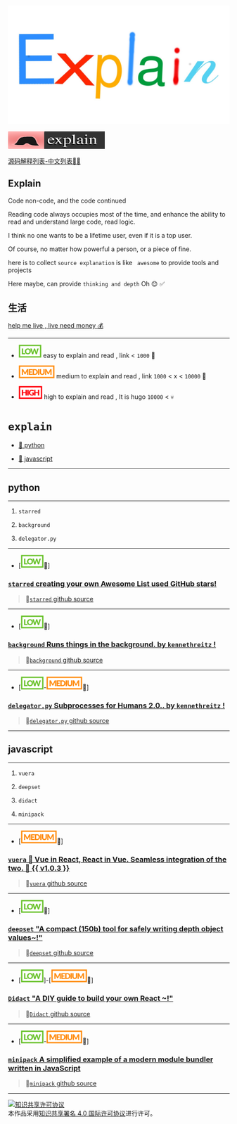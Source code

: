 ![Explain](./explain.jpg)

[![explain](./minilogo.svg)](https://github.com/chinanf-boy/Source-Explain)

[源码解释列表-中文列表📖📖](./README.zh.md)


## Explain 

Code non-code, and the code continued

Reading code always occupies most of the time, and enhance the ability to read and understand large code, read logic.

I think no one wants to be a lifetime user, even if it is a top user.

Of course, no matter how powerful a person, or a piece of fine.

here is to collect `` source explanation `` is like `` awesome`` to provide tools and projects

Here maybe, can provide `` thinking and depth `` Oh 😊 ✅ </s>

## 生活

[help me live , live need money 💰](https://github.com/chinanf-boy/live-need-money)

---

- ![Low](low.svg) easy to explain and read , link < ` 1000 ` 🐶

- ![Medium](./medium.svg) medium to explain and read , link `1000` < x < ` 10000 ` 💪

- ![High](./high.svg) high to explain and read , It is hugo `10000` < 💀


# ``explain``

- [📖 python](#python)

- [📖 javascript](#javascript)

---

## python

---

1. `starred`

2. `background`

3. `delegator.py`

---

- [![Low](low.svg)📖] 

### [`starred` creating your own Awesome List used GitHub stars! ](https://github.com/chinanf-boy/explain-starred)

>  🔗[`starred` github source](https://github.com/maguowei/starred)

---

 - [![Low](low.svg)📖] 
 
 ### [`background` Runs things in the background. by `kennethreitz` !](https://github.com/chinanf-boy/explain-background)

> 🔗[`background` github source](https://github.com/kennethreitz/background)

---

 - [![Low](low.svg)-![medium](medium.svg)📖] 
 
 ### [`delegator.py` Subprocesses for Humans 2.0.. by `kennethreitz` !](https://github.com/chinanf-boy/explain-delegator-py)

> 🔗[`delegator.py` github source](https://github.com/kennethreitz/delegator.py)


---

## javascript

---

1. `vuera`

2. `deepset`

3. `didact`

4. `minipack`

---
- [![medium](medium.svg)📖] 

### [`vuera` 👀 Vue in React, React in Vue. Seamless integration of the two. 👯 {{ v1.0.3 }}](https://github.com/chinanf-boy/explain-vuera)

> 🔗[`vuera` github source](https://github.com/akxcv/vuera)

---

- [![low](low.svg)📖] 

### [`deepset` "A compact (150b) tool for safely writing depth object values ​​~!"](https://github.com/chinanf-boy/deepset-explain/blob/master/readme.en.md)

> 🔗[`deepset` github source](https://github.com/lukeed/deepset)

---

- [![low](low.svg)]-[![medium](medium.svg)📖]  

### [`Didact` "A DIY guide to build your own React ​​~!"](https://engineering.hexacta.com/didact-learning-how-react-works-by-building-it-from-scratch-51007984e5c5)

> 🔗[`Didact` github source](https://github.com/hexacta/didact)

---

 - [![Low](low.svg)-![medium](medium.svg)📖] 
 
 ### [`minipack` A simplified example of a modern module bundler written in JavaScript](https://github.com/ronami/minipack)

> 🔗[`minipack` github source](https://github.com/ronami/minipack)



---

<a rel="license" href="http://creativecommons.org/licenses/by/4.0/"><img alt="知识共享许可协议" style="border-width:0" src="https://i.creativecommons.org/l/by/4.0/88x31.png" /></a><br />本作品采用<a rel="license" href="http://creativecommons.org/licenses/by/4.0/">知识共享署名 4.0 国际许可协议</a>进行许可。

